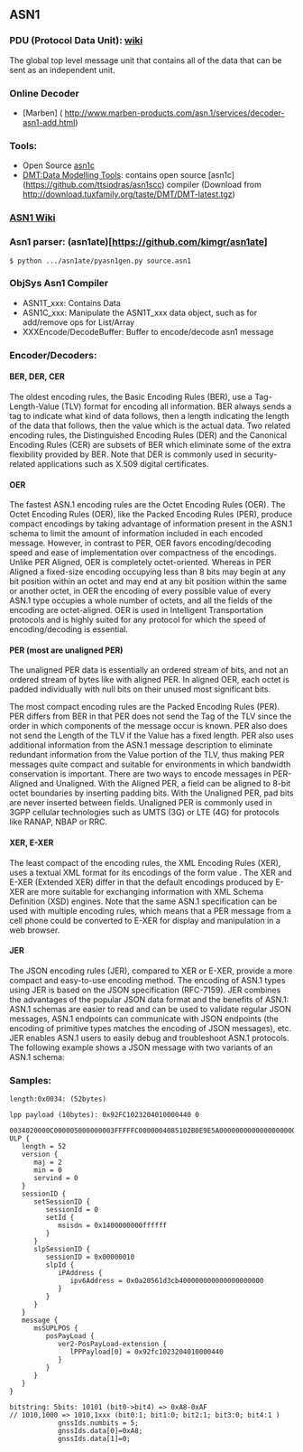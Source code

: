 
## ASN1

### PDU (Protocol Data Unit): [wiki](https://en.wikipedia.org/wiki/Protocol_data_unit)
The global top level message unit that contains all of the data that can be sent as an independent unit.


### Online Decoder
- [Marben] ( http://www.marben-products.com/asn.1/services/decoder-asn1-add.html)

### Tools:
- Open Source [asn1c](https://github.com/vlm/asn1c) 
- [DMT:Data Modelling Tools](http://download.tuxfamily.org/taste/DMT/DMT-latest.tgz): contains open source [asn1c] (https://github.com/ttsiodras/asn1scc) compiler (Download from http://download.tuxfamily.org/taste/DMT/DMT-latest.tgz)

### [ASN1 Wiki](https://en.wikipedia.org/wiki/Abstract_Syntax_Notation_One)

### Asn1 parser: (asn1ate)[https://github.com/kimgr/asn1ate]
```
$ python .../asn1ate/pyasn1gen.py source.asn1
```

### ObjSys Asn1 Compiler
-  ASN1T_xxx: Contains Data
-  ASN1C_xxx: Manipulate the ASN1T_xxx data object, such as for add/remove ops for List/Array
-  XXXEncode/DecodeBuffer: Buffer to encode/decode asn1 message

### Encoder/Decoders:

#### BER, DER, CER

The oldest encoding rules, the Basic Encoding Rules (BER), use a Tag-Length-Value (TLV) format for encoding all information. BER always sends a tag to indicate what kind of data follows, then a length indicating the length of the data that follows, then the value which is the actual data. Two related encoding rules, the Distinguished Encoding Rules (DER) and the Canonical Encoding Rules (CER) are subsets of BER which eliminate some of the extra flexibility provided by BER. Note that DER is commonly used in security-related applications such as X.509 digital certificates.

#### OER

The fastest ASN.1 encoding rules are the Octet Encoding Rules (OER). The Octet Encoding Rules (OER), like the Packed Encoding Rules (PER), produce compact encodings by taking advantage of information present in the ASN.1 schema to limit the amount of information included in each encoded message. However, in contrast to PER, OER favors encoding/decoding speed and ease of implementation over compactness of the encodings. Unlike PER Aligned, OER is completely octet-oriented. Whereas in PER Aligned a fixed-size encoding occupying less than 8 bits may begin at any bit position within an octet and may end at any bit position within the same or another octet, in OER the encoding of every possible value of every ASN.1 type occupies a whole number of octets, and all the fields of the encoding are octet-aligned. OER is used in Intelligent Transportation protocols and is highly suited for any protocol for which the speed of encoding/decoding is essential.

#### PER (most are unaligned PER)

The unaligned PER data is essentially an ordered stream of bits, and not an ordered stream of bytes like with aligned PER. In aligned OER, each octet is padded individually with null bits on their unused most significant bits.

The most compact encoding rules are the Packed Encoding Rules (PER). PER differs from BER in that PER does not send the Tag of the TLV since the order in which components of the message occur is known. PER also does not send the Length of the TLV if the Value has a fixed length. PER also uses additional information from the ASN.1 message description to eliminate redundant information from the Value portion of the TLV, thus making PER messages quite compact and suitable for environments in which bandwidth conservation is important. There are two ways to encode messages in PER-Aligned and Unaligned. With the Aligned PER, a field can be aligned to 8-bit octet boundaries by inserting padding bits. With the Unaligned PER, pad bits are never inserted between fields. Unaligned PER is commonly used in 3GPP cellular technologies such as UMTS (3G) or LTE (4G) for protocols like RANAP, NBAP or RRC.

#### XER, E-XER

The least compact of the encoding rules, the XML Encoding Rules (XER), uses a textual XML format for its encodings of the form <start-tag> value <end-tag>. The XER and E-XER (Extended XER) differ in that the default encodings produced by E-XER are more suitable for exchanging information with XML Schema Definition (XSD) engines. Note that the same ASN.1 specification can be used with multiple encoding rules, which means that a PER message from a cell phone could be converted to E-XER for display and manipulation in a web browser.

#### JER

The JSON encoding rules (JER), compared to XER or E-XER, provide a more compact and easy-to-use encoding method. The encoding of ASN.1 types using JER is based on the JSON specification (RFC-7159). JER combines the advantages of the popular JSON data format and the benefits of ASN.1: ASN.1 schemas are easier to read and can be used to validate regular JSON messages, ASN.1 endpoints can communicate with JSON endpoints (the encoding of primitive types matches the encoding of JSON messages), etc. JER enables ASN.1 users to easily debug and troubleshoot ASN.1 protocols. The following example shows a JSON message with two variants of an ASN.1 schema:

### Samples:
```
length:0x0034: (52bytes) 

lpp payload (10bytes): 0x92FC1023204010000440 0          

0034020000C000005000000003FFFFFC0000004085102B0E9E5A0000000000000000000021001A8000992FC10232040100004400
ULP {
   length = 52
   version {
      maj = 2
      min = 0
      servind = 0
   }
   sessionID {
      setSessionID {
         sessionId = 0
         setId {
            msisdn = 0x1400000000ffffff
         }
      }
      slpSessionID {
         sessionID = 0x00000010
         slpId {
            iPAddress {
               ipv6Address = 0x0a20561d3cb400000000000000000000
            }
         }
      }
   }
   message {
      msSUPLPOS {
         posPayLoad {
            ver2-PosPayLoad-extension {
               lPPPayload[0] = 0x92fc1023204010000440
            }
         }
      }
   }
}

bitstring: 5bits: 10101 (bit0->bit4) => 0xA8-0xAF
// 1010,1000 => 1010,1xxx (bit0:1; bit1:0; bit2:1; bit3:0; bit4:1 )
            gnssIds.numbits = 5;
            gnssIds.data[0]=0xA8;   
            gnssIds.data[1]=0;
            
```

